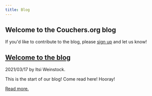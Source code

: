 ```yaml
---
title: Blog
---
```


## Welcome to the Couchers.org blog

If you'd like to contribute to the blog, please [sign up](/signup) and let us know!

## [Welcome to the blog](/blog/2021/03/17/welcome-to-the-blog)

2021/03/17 by Itsi Weinstock.

This is the start of our blog! Come read here! Hooray!

[Read more.](/blog/2021/03/17/welcome-to-the-blog)
